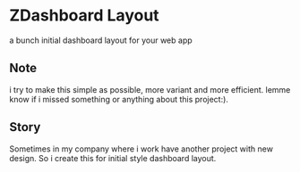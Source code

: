 # ZDashboard Layout

a bunch initial dashboard layout for your web app

## Note

i try to make this simple as possible, more variant and more efficient.
lemme know if i missed something or anything about this project:).

## Story

Sometimes in my company where i work have another project with new design. So i create this for initial style dashboard layout.
